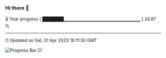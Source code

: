 ### Hi there 👋

⏳ Year progress { ███████▁▁▁▁▁▁▁▁▁▁▁▁▁▁▁▁▁▁▁▁▁▁▁ } 24.87 %

---

⏰ Updated on Sat, 01 Apr 2023 18:11:30 GMT

![Progress Bar CI](https://github.com/liununu/liununu/workflows/Progress%20Bar%20CI/badge.svg)
